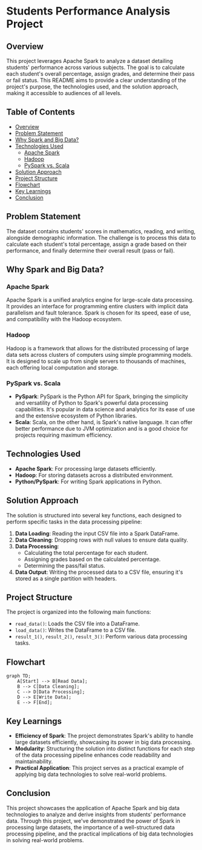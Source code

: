 # Students Performance Analysis Project

## Overview

This project leverages Apache Spark to analyze a dataset detailing students' performance across various subjects. The goal is to calculate each student's overall percentage, assign grades, and determine their pass or fail status. This README aims to provide a clear understanding of the project's purpose, the technologies used, and the solution approach, making it accessible to audiences of all levels.

## Table of Contents

- [Overview](#overview)
- [Problem Statement](#problem-statement)
- [Why Spark and Big Data?](#why-spark-and-big-data)
- [Technologies Used](#technologies-used)
  - [Apache Spark](#apache-spark)
  - [Hadoop](#hadoop)
  - [PySpark vs. Scala](#pyspark-vs-scala)
- [Solution Approach](#solution-approach)
- [Project Structure](#project-structure)
- [Flowchart](#flowchart)
- [Key Learnings](#key-learnings)
- [Conclusion](#conclusion)

## Problem Statement

The dataset contains students' scores in mathematics, reading, and writing, alongside demographic information. The challenge is to process this data to calculate each student's total percentage, assign a grade based on their performance, and finally determine their overall result (pass or fail).

## Why Spark and Big Data?

### Apache Spark

Apache Spark is a unified analytics engine for large-scale data processing. It provides an interface for programming entire clusters with implicit data parallelism and fault tolerance. Spark is chosen for its speed, ease of use, and compatibility with the Hadoop ecosystem.

### Hadoop

Hadoop is a framework that allows for the distributed processing of large data sets across clusters of computers using simple programming models. It is designed to scale up from single servers to thousands of machines, each offering local computation and storage.

### PySpark vs. Scala

- **PySpark**: PySpark is the Python API for Spark, bringing the simplicity and versatility of Python to Spark's powerful data processing capabilities. It's popular in data science and analytics for its ease of use and the extensive ecosystem of Python libraries.
- **Scala**: Scala, on the other hand, is Spark's native language. It can offer better performance due to JVM optimization and is a good choice for projects requiring maximum efficiency.

## Technologies Used

- **Apache Spark**: For processing large datasets efficiently.
- **Hadoop**: For storing datasets across a distributed environment.
- **Python/PySpark**: For writing Spark applications in Python.

## Solution Approach

The solution is structured into several key functions, each designed to perform specific tasks in the data processing pipeline:

1. **Data Loading**: Reading the input CSV file into a Spark DataFrame.
2. **Data Cleaning**: Dropping rows with null values to ensure data quality.
3. **Data Processing**:
   - Calculating the total percentage for each student.
   - Assigning grades based on the calculated percentage.
   - Determining the pass/fail status.
4. **Data Output**: Writing the processed data to a CSV file, ensuring it's stored as a single partition with headers.

## Project Structure

The project is organized into the following main functions:

- `read_data()`: Loads the CSV file into a DataFrame.
- `load_data()`: Writes the DataFrame to a CSV file.
- `result_1()`, `result_2()`, `result_3()`: Perform various data processing tasks.

## Flowchart

```mermaid
graph TD;
    A[Start] --> B[Read Data];
    B --> C[Data Cleaning];
    C --> D[Data Processing];
    D --> E[Write Data];
    E --> F[End];
```

## Key Learnings

- **Efficiency of Spark**: The project demonstrates Spark's ability to handle large datasets efficiently, showcasing its power in big data processing.
- **Modularity**: Structuring the solution into distinct functions for each step of the data processing pipeline enhances code readability and maintainability.
- **Practical Application**: This project serves as a practical example of applying big data technologies to solve real-world problems.

## Conclusion

This project showcases the application of Apache Spark and big data technologies to analyze and derive insights from students' performance data. Through this project, we've demonstrated the power of Spark in processing large datasets, the importance of a well-structured data processing pipeline, and the practical implications of big data technologies in solving real-world problems.
